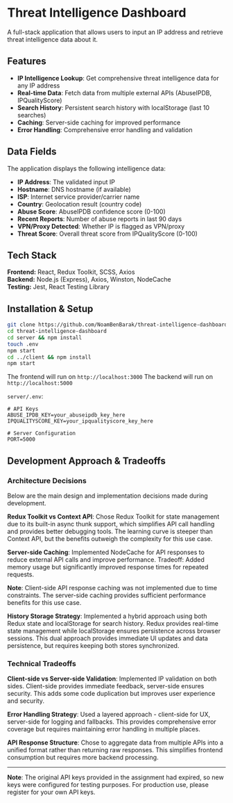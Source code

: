 # Threat Intelligence Dashboard

A full-stack application that allows users to input an IP address and retrieve threat intelligence data about it. 

## Features

- **IP Intelligence Lookup**: Get comprehensive threat intelligence data for any IP address
- **Real-time Data**: Fetch data from multiple external APIs (AbuseIPDB, IPQualityScore)
- **Search History**: Persistent search history with localStorage (last 10 searches)
- **Caching**: Server-side caching for improved performance
- **Error Handling**: Comprehensive error handling and validation

## Data Fields

The application displays the following intelligence data:

- **IP Address**: The validated input IP
- **Hostname**: DNS hostname (if available)
- **ISP**: Internet service provider/carrier name
- **Country**: Geolocation result (country code)
- **Abuse Score**: AbuseIPDB confidence score (0-100)
- **Recent Reports**: Number of abuse reports in last 90 days
- **VPN/Proxy Detected**: Whether IP is flagged as VPN/proxy
- **Threat Score**: Overall threat score from IPQualityScore (0-100)

## Tech Stack

**Frontend:** React, Redux Toolkit, SCSS, Axios  
**Backend:** Node.js (Express), Axios, Winston, NodeCache  
**Testing:** Jest, React Testing Library


## Installation & Setup
```bash
git clone https://github.com/NoamBenBarak/threat-intelligence-dashboard.git
cd threat-intelligence-dashboard
cd server && npm install
touch .env
npm start
cd ../client && npm install
npm start
```

The frontend will run on `http://localhost:3000`
The backend will run on `http://localhost:5000`

`server/.env`:
```env
# API Keys
ABUSE_IPDB_KEY=your_abuseipdb_key_here
IPQUALITYSCORE_KEY=your_ipqualityscore_key_here

# Server Configuration
PORT=5000
```


## Development Approach & Tradeoffs

### **Architecture Decisions**
Below are the main design and implementation decisions made during development.

**Redux Toolkit vs Context API**: Chose Redux Toolkit for state management due to its built-in async thunk support, which simplifies API call handling and provides better debugging tools. The learning curve is steeper than Context API, but the benefits outweigh the complexity for this use case.

**Server-side Caching**: Implemented NodeCache for API responses to reduce external API calls and improve performance. Tradeoff: Added memory usage but significantly improved response times for repeated requests.

**Note**: Client-side API response caching was not implemented due to time constraints. The server-side caching provides sufficient performance benefits for this use case.

**History Storage Strategy**: Implemented a hybrid approach using both Redux state and localStorage for search history. Redux provides real-time state management while localStorage ensures persistence across browser sessions. This dual approach provides immediate UI updates and data persistence, but requires keeping both stores synchronized.

### **Technical Tradeoffs**

**Client-side vs Server-side Validation**: Implemented IP validation on both sides. Client-side provides immediate feedback, server-side ensures security. This adds some code duplication but improves user experience and security.

**Error Handling Strategy**: Used a layered approach - client-side for UX, server-side for logging and fallbacks. This provides comprehensive error coverage but requires maintaining error handling in multiple places.

**API Response Structure**: Chose to aggregate data from multiple APIs into a unified format rather than returning raw responses. This simplifies frontend consumption but requires more backend processing.


---


**Note**: The original API keys provided in the assignment had expired, so new keys were configured for testing purposes. For production use, please register for your own API keys.
